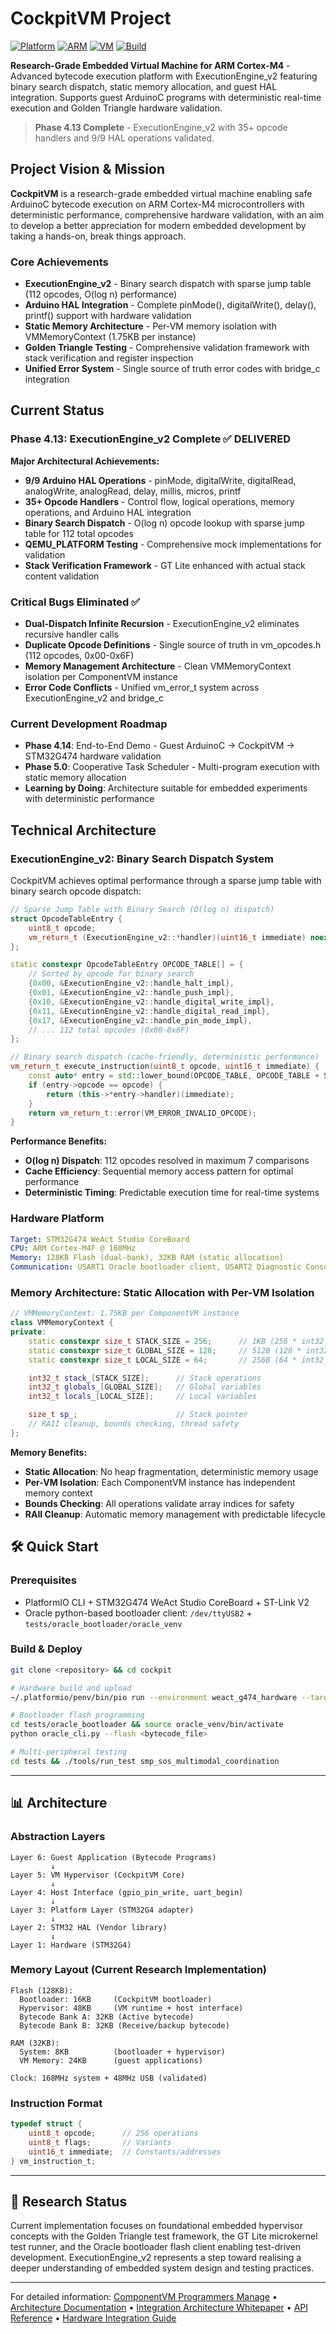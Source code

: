 # CockpitVM Project

[![Platform](https://img.shields.io/badge/Platform-STM32G474-blue.svg)]() [![ARM](https://img.shields.io/badge/ARM-Cortex--M4-green.svg)]() [![VM](https://img.shields.io/badge/VM-Stack--Based-red.svg)]() [![Build](https://img.shields.io/badge/Build-PlatformIO-purple.svg)]()

**Research-Grade Embedded Virtual Machine for ARM Cortex-M4** - Advanced bytecode execution platform with ExecutionEngine_v2 featuring binary search dispatch, static memory allocation, and guest HAL integration. Supports guest ArduinoC programs with deterministic real-time execution and Golden Triangle hardware validation.

> **Phase 4.13 Complete** - ExecutionEngine_v2 with 35+ opcode handlers and 9/9 HAL operations validated.

## Project Vision & Mission

**CockpitVM** is a research-grade embedded virtual machine enabling safe ArduinoC bytecode execution on ARM Cortex-M4 microcontrollers with deterministic performance, comprehensive hardware validation, with an aim to develop a better appreciation for modern embedded development by taking a hands-on, break things approach.

### **Core Achievements**
- **ExecutionEngine_v2** - Binary search dispatch with sparse jump table (112 opcodes, O(log n) performance)
- **Arduino HAL Integration** - Complete pinMode(), digitalWrite(), delay(), printf() support with hardware validation
- **Static Memory Architecture** - Per-VM memory isolation with VMMemoryContext (1.75KB per instance)
- **Golden Triangle Testing** - Comprehensive validation framework with stack verification and register inspection
- **Unified Error System** - Single source of truth error codes with bridge_c integration

## Current Status

### **Phase 4.13: ExecutionEngine_v2 Complete** ✅ **DELIVERED**

**Major Architectural Achievements:**
- **9/9 Arduino HAL Operations** - pinMode, digitalWrite, digitalRead, analogWrite, analogRead, delay, millis, micros, printf
- **35+ Opcode Handlers** - Control flow, logical operations, memory operations, and Arduino HAL integration
- **Binary Search Dispatch** - O(log n) opcode lookup with sparse jump table for 112 total opcodes
- **QEMU_PLATFORM Testing** - Comprehensive mock implementations for validation
- **Stack Verification Framework** - GT Lite enhanced with actual stack content validation

### **Critical Bugs Eliminated** ✅
- **Dual-Dispatch Infinite Recursion** - ExecutionEngine_v2 eliminates recursive handler calls
- **Duplicate Opcode Definitions** - Single source of truth in vm_opcodes.h (112 opcodes, 0x00-0x6F)
- **Memory Management Architecture** - Clean VMMemoryContext isolation per ComponentVM instance
- **Error Code Conflicts** - Unified vm_error_t system across ExecutionEngine_v2 and bridge_c

### **Current Development Roadmap**
- **Phase 4.14**: End-to-End Demo - Guest ArduinoC → CockpitVM → STM32G474 hardware validation
- **Phase 5.0**: Cooperative Task Scheduler - Multi-program execution with static memory allocation
- **Learning by Doing**: Architecture suitable for embedded experiments with deterministic performance

## Technical Architecture

### **ExecutionEngine_v2: Binary Search Dispatch System**

CockpitVM achieves optimal performance through a sparse jump table with binary search opcode dispatch:

```cpp
// Sparse Jump Table with Binary Search (O(log n) dispatch)
struct OpcodeTableEntry {
    uint8_t opcode;
    vm_return_t (ExecutionEngine_v2::*handler)(uint16_t immediate) noexcept;
};

static constexpr OpcodeTableEntry OPCODE_TABLE[] = {
    // Sorted by opcode for binary search
    {0x00, &ExecutionEngine_v2::handle_halt_impl},
    {0x01, &ExecutionEngine_v2::handle_push_impl},
    {0x10, &ExecutionEngine_v2::handle_digital_write_impl},
    {0x11, &ExecutionEngine_v2::handle_digital_read_impl},
    {0x17, &ExecutionEngine_v2::handle_pin_mode_impl},
    // ... 112 total opcodes (0x00-0x6F)
};

// Binary search dispatch (cache-friendly, deterministic performance)
vm_return_t execute_instruction(uint8_t opcode, uint16_t immediate) {
    const auto* entry = std::lower_bound(OPCODE_TABLE, OPCODE_TABLE + SIZE, opcode);
    if (entry->opcode == opcode) {
        return (this->*entry->handler)(immediate);
    }
    return vm_return_t::error(VM_ERROR_INVALID_OPCODE);
}
```

**Performance Benefits:**
- **O(log n) Dispatch**: 112 opcodes resolved in maximum 7 comparisons
- **Cache Efficiency**: Sequential memory access pattern for optimal performance
- **Deterministic Timing**: Predictable execution time for real-time systems

### **Hardware Platform**
```yaml
Target: STM32G474 WeAct Studio CoreBoard  
CPU: ARM Cortex-M4F @ 168MHz
Memory: 128KB Flash (dual-bank), 32KB RAM (static allocation)
Communication: USART1 Oracle bootloader client, USART2 Diagnostic Console
```

### **Memory Architecture: Static Allocation with Per-VM Isolation**

```cpp
// VMMemoryContext: 1.75KB per ComponentVM instance
class VMMemoryContext {
private:
    static constexpr size_t STACK_SIZE = 256;      // 1KB (256 * int32_t)
    static constexpr size_t GLOBAL_SIZE = 128;     // 512B (128 * int32_t)
    static constexpr size_t LOCAL_SIZE = 64;       // 256B (64 * int32_t)

    int32_t stack_[STACK_SIZE];      // Stack operations
    int32_t globals_[GLOBAL_SIZE];   // Global variables
    int32_t locals_[LOCAL_SIZE];     // Local variables

    size_t sp_;                      // Stack pointer
    // RAII cleanup, bounds checking, thread safety
};
```

**Memory Benefits:**
- **Static Allocation**: No heap fragmentation, deterministic memory usage
- **Per-VM Isolation**: Each ComponentVM instance has independent memory context
- **Bounds Checking**: All operations validate array indices for safety
- **RAII Cleanup**: Automatic memory management with predictable lifecycle

## 🛠️ Quick Start

### **Prerequisites**
- PlatformIO CLI + STM32G474 WeAct Studio CoreBoard + ST-Link V2
- Oracle python-based bootloader client: `/dev/ttyUSB2` + `tests/oracle_bootloader/oracle_venv`

### **Build & Deploy**
```bash
git clone <repository> && cd cockpit

# Hardware build and upload
~/.platformio/penv/bin/pio run --environment weact_g474_hardware --target upload

# Bootloader flash programming  
cd tests/oracle_bootloader && source oracle_venv/bin/activate
python oracle_cli.py --flash <bytecode_file>

# Multi-peripheral testing
cd tests && ./tools/run_test smp_sos_multimodal_coordination
```

---

## 📊 Architecture

### **Abstraction Layers**
```
Layer 6: Guest Application (Bytecode Programs)
         ↓
Layer 5: VM Hypervisor (CockpitVM Core)
         ↓  
Layer 4: Host Interface (gpio_pin_write, uart_begin)
         ↓
Layer 3: Platform Layer (STM32G4 adapter)
         ↓
Layer 2: STM32 HAL (Vendor library)
         ↓
Layer 1: Hardware (STM32G4)
```

### **Memory Layout (Current Research Implementation)**
```
Flash (128KB):
  Bootloader: 16KB     (CockpitVM bootloader)
  Hypervisor: 48KB     (VM runtime + host interface)
  Bytecode Bank A: 32KB (Active bytecode)
  Bytecode Bank B: 32KB (Receive/backup bytecode)

RAM (32KB):
  System: 8KB          (bootloader + hypervisor)
  VM Memory: 24KB      (guest applications)

Clock: 168MHz system + 48MHz USB (validated)
```

### **Instruction Format**
```c
typedef struct {
    uint8_t opcode;      // 256 operations
    uint8_t flags;       // Variants
    uint16_t immediate;  // Constants/addresses
} vm_instruction_t;
```

---

## 🔬 **Research Status**

Current implementation focuses on foundational embedded hypervisor concepts with the Golden Triangle test framework, the GT Lite microkernel test runner, and the Oracle bootloader flash client enabling test-driven development. ExecutionEngine_v2 represents a step toward realising a deeper understanding of embedded system
design and testing practices.

---

For detailed information: [ComponentVM Programmers Manage](docs/architecture/COMPONENTVM_PROGRAMMERS_MANUAL.md) • [Architecture Documentation](docs/architecture/) • [Integration Architecture Whitepaper](docs/COCKPITVM_INTEGRATION_ARCHITECTURE.md) • [API Reference](docs/API_REFERENCE_COMPLETE.md) • [Hardware Integration Guide](docs/hardware/integration/HARDWARE_INTEGRATION_GUIDE.md)
